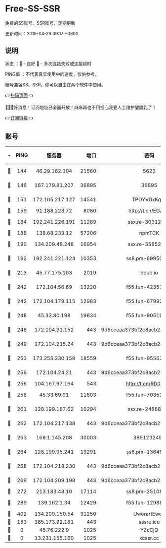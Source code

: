 # Free-SS-SSR

免费的SS账号、SSR账号，定期更新

更新时间：2019-04-26 09:17 +0800

## 说明

状态     ：🙂 - 良好 🙁 - 多次连接失败或连接超时

PING值   ：不代表真实使用中的速度，仅供参考。

账号兼容SS、SSR，你可以自由在两个软件中使用。

👉[扫码页面](https://liesauer.github.io/Free-SS-SSR/)👈

🎉🎉🎉好消息！订阅地址已全面开放！麻麻再也不用担心我要人工维护酸酸乳了！

👉[订阅链接](https://www.liesauer.net/yogurt/subscribe?ACCESS_TOKEN=DAYxR3mMaZAsaqUb)👈

## 账号

|-|PING|服务器|端口|密码|加密方式|区域|
|:----:|:----:|:-----:|-----:|:----:|:----:|:----:|
|🙂|144|46.29.162.104|21560|5623|aes-128-ctr|RU|
|🙂|146|167.179.81.207|36895|36895|aes-256-cfb|JP|
|🙂|151|172.105.217.127|14541|TPOYVGxKglpi|aes-256-cfb|JP|
|🙂|159|91.188.223.72|8080|http://t.cn/EGJIyrl|rc4-md5|RU|
|🙂|184|192.241.226.191|11289|ssx.re-30312504|aes-256-cfb|US|
|🙂|188|138.68.233.12|57206|npmTCK|rc4-md5|US|
|🙂|190|134.209.48.248|16954|ssx.re-35852205|aes-256-cfb|US|
|🙂|192|192.241.221.124|10353|ss8.pm-69950970|aes-256-cfb|US|
|🙂|213|45.77.175.103|2019|doub.io|aes-128-ctr|SG|
|🙂|242|172.104.56.69|13220|f55.fun-42351111|aes-256-cfb|SG|
|🙂|242|172.104.179.115|12983|f55.fun-67992168|aes-256-cfb|SG|
|🙂|248|45.33.80.198|19834|f55.fun-90510062|aes-256-cfb|US|
|🙂|248|172.104.31.152|443|9d6cceaa373bf2c8acb22e60b6a58be6|aes-256-cfb|US|
|🙂|249|172.104.215.24|443|9d6cceaa373bf2c8acb22e60b6a58be6|aes-256-cfb|US|
|🙂|253|173.255.230.159|18559|f55.fun-95563135|aes-256-cfb|US|
|🙂|256|172.104.24.21|443|9d6cceaa373bf2c8acb22e60b6a58be6|aes-256-cfb|US|
|🙂|256|104.167.97.164|543|http://t.cn/RD0D7sx|rc4-md5|CA|
|🙂|258|45.33.69.91|11803|f55.fun-70351171|aes-256-cfb|US|
|🙂|261|128.199.187.62|10294|ssx.re-24888501|aes-256-cfb|SG|
|🙂|262|172.104.217.138|443|9d6cceaa373bf2c8acb22e60b6a58be6|aes-256-cfb|US|
|🙂|263|168.1.145.208|30003|3891232494|aes-256-cfb|AU|
|🙂|264|128.199.95.241|19291|ss8.pm-13645319|aes-256-cfb|SG|
|🙂|268|172.104.218.230|443|9d6cceaa373bf2c8acb22e60b6a58be6|aes-256-cfb|US|
|🙂|269|172.104.209.198|443|9d6cceaa373bf2c8acb22e60b6a58be6|aes-256-cfb|US|
|🙂|272|213.183.48.10|17114|ss8.pm-25108504|rc4-md5|RU|
|🙂|289|139.162.1.34|12429|f55.fun-12988715|aes-256-cfb|SG|
|🙂|402|134.209.150.54|31250|UwerartEwqe|chacha20|IN|
|🙂|153|185.173.92.181|443|sssru.icu|rc4-md5|RU|
|🙁|0|45.76.222.9|1025|YZcCjQ|rc4-md5|JP|
|🙁|0|13.231.155.160|1025|kcssr.cc|rc4-md5|JP|
